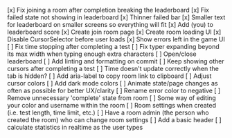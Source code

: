 [x] Fix joining a room after completion breaking the leaderboard
[x] Fix failed state not showing in leaderboard
[x] Thinner failed bar
[x] Smaller text for leaderboard on smaller screens so everything will fit
[x] Add (you) to leaderboard score
[x] Create join room page
[x] Create room loading UI
[x] Disable CursorSelector before user loads
[x] Show errors left in the game UI
[ ] Fix time stopping after completing a test
[ ] Fix typer expanding beyond its max width when typing enough extra characters
[ ] Open/close leaderboard
[ ] Add linting and formatting on commit
[ ] Keep showing other cursors after completing a test
[ ] Time doesn't update correctly when the tab is hidden?
[ ] Add aria-label to copy room link to clipboard
[ ] Adjust cursor colors
[ ] Add dark mode colors
[ ] Animate state/page changes as often as possible for better UX/clarity
[ ] Rename error color to negative
[ ] Remove unnecessary 'complete' state from room
[ ] Some way of editing your color and username within the room
[ ] Room settings when created (i.e. test length, time limit, etc.)
[ ] Have a room admin (the person who created the room) who can change room settings
[ ] Add a basic header
[ ] calculate statistics in realtime as the user types

